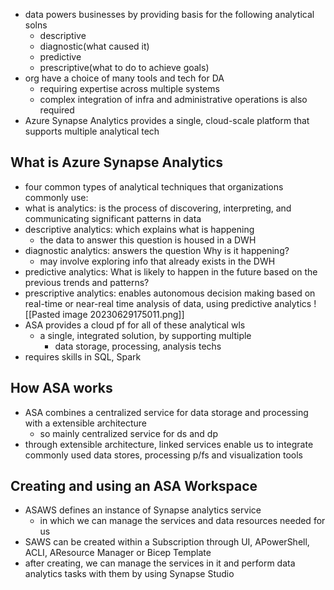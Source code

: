 - data powers businesses by providing basis for the following analytical solns
	- descriptive
	- diagnostic(what caused it)
	- predictive
	- prescriptive(what to do to achieve goals)
- org have a choice of many tools and tech for DA
	- requiring expertise across multiple systems
	- complex integration of infra and administrative operations is also required
- Azure Synapse Analytics provides a single, cloud-scale platform that supports multiple analytical tech

## What is Azure Synapse Analytics
- four common types of analytical techniques that organizations commonly use:
- what is analytics: is the process of discovering, interpreting, and communicating significant patterns in data
- descriptive analytics: which explains what is happening
	- the data to answer this question is housed in a DWH
- diagnostic analytics: answers the question Why is it happening?
	- may involve exploring info that already exists in the DWH
- predictive analytics: What is likely to happen in the future based on the previous trends and patterns?
- prescriptive analytics: enables autonomous decision making based on real-time or near-real time analysis of data, using predictive analytics
![[Pasted image 20230629175011.png]]
- ASA provides a cloud pf for all of these analytical wls
	- a single, integrated solution, by supporting multiple
		 - data storage, processing, analysis techs
- requires skills in SQL, Spark

## How ASA works
- ASA combines a centralized service for data storage and processing with a extensible architecture
	- so mainly centralized service for ds and dp
- through extensible architecture, linked services enable us to integrate commonly used data stores, processing p/fs and visualization tools

## Creating and using an ASA Workspace
- ASAWS defines an instance of Synapse analytics service
	- in which we can manage the services and data resources needed for us
- SAWS can be created within a Subscription through UI, APowerShell, ACLI, AResource Manager or Bicep Template
- after creating, we can manage the services in it and perform data analytics tasks with them by using Synapse Studio